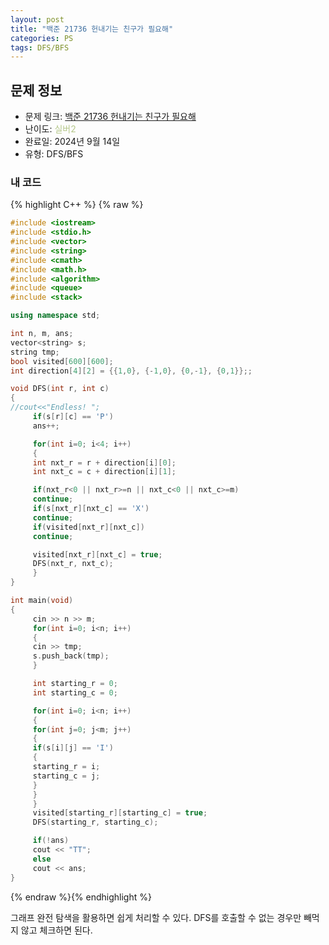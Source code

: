 ```yaml
---
layout: post
title: "백준 21736 헌내기는 친구가 필요해"
categories: PS
tags: DFS/BFS
---
```


## 문제 정보
- 문제 링크: [백준 21736 헌내기는 친구가 필요해](https://www.acmicpc.net/problem/21736)
- 난이도: <span style="color:#B5C78A">실버2</span>
- 완료일: 2024년 9월 14일
- 유형: DFS/BFS

### 내 코드

{% highlight C++ %} {% raw %}
```C++
#include <iostream>
#include <stdio.h>
#include <vector>
#include <string>
#include <cmath>
#include <math.h>
#include <algorithm>
#include <queue>
#include <stack>

using namespace std;

int n, m, ans;
vector<string> s;
string tmp;
bool visited[600][600];
int direction[4][2] = {{1,0}, {-1,0}, {0,-1}, {0,1}};;

void DFS(int r, int c)
{
//cout<<"Endless! ";    
	 if(s[r][c] == 'P')
	 ans++;

	 for(int i=0; i<4; i++)
	 {
	 int nxt_r = r + direction[i][0];
	 int nxt_c = c + direction[i][1];

	 if(nxt_r<0 || nxt_r>=n || nxt_c<0 || nxt_c>=m)
	 continue;
	 if(s[nxt_r][nxt_c] == 'X')
	 continue;
	 if(visited[nxt_r][nxt_c])
	 continue;

	 visited[nxt_r][nxt_c] = true;
	 DFS(nxt_r, nxt_c);
	 }
}

int main(void)
{   
	 cin >> n >> m;
	 for(int i=0; i<n; i++)
	 {
	 cin >> tmp;
	 s.push_back(tmp);
	 }

	 int starting_r = 0;
	 int starting_c = 0;

	 for(int i=0; i<n; i++)
	 {
	 for(int j=0; j<m; j++)
	 {
	 if(s[i][j] == 'I')
	 {
	 starting_r = i;
	 starting_c = j;
	 }
	 }
	 }
	 visited[starting_r][starting_c] = true;
	 DFS(starting_r, starting_c);

	 if(!ans)
	 cout << "TT";
	 else
	 cout << ans;
}

```
{% endraw %}{% endhighlight %}

그래프 완전 탐색을 활용하면 쉽게 처리할 수 있다. DFS를 호출할 수 없는 경우만 빼먹지 않고 체크하면 된다.
